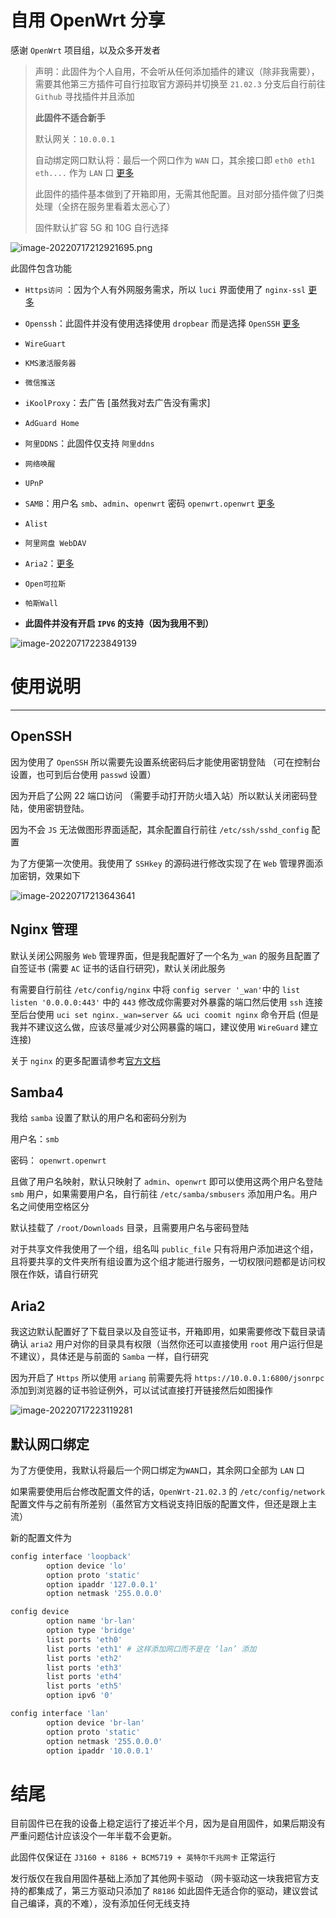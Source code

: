 # 自用 OpenWrt 分享

感谢 `OpenWrt` 项目组，以及众多开发者

> 声明：此固件为个人自用，不会听从任何添加插件的建议（除非我需要），需要其他第三方插件可自行拉取官方源码并切换至 `21.02.3` 分支后自行前往 `Github` 寻找插件并且添加
>
> **此固件不适合新手**
>
> 默认网关：`10.0.0.1`
>
> 自动绑定网口默认将：最后一个网口作为 `WAN` 口，其余接口即 `eth0 eth1 eth....` 作为 `LAN` 口 [更多](#默认网口绑定)
>
> 此固件的插件基本做到了开箱即用，无需其他配置。且对部分插件做了归类处理（全挤在服务里看着太恶心了）
>
> 固件默认扩容 5G 和 10G 自行选择

![image-20220717212921695.png](https://github.com/Cookiemon18/OpenWrt/blob/IMAGE/image-20220717212921695.png)

此固件包含功能

+ `Https访问` ：因为个人有外网服务需求，所以 `luci` 界面使用了 `nginx-ssl` [更多](#Nginx-管理)

+ `Openssh`：此固件并没有使用选择使用 `dropbear` 而是选择 `OpenSSH` [更多](#OpenSSH)

+ `WireGuart`

+ `KMS激活服务器`

+ `微信推送`

+ `iKoolProxy`：去广告 [虽然我对去广告没有需求]

+ `AdGuard Home`

+ `阿里DDNS`：此固件仅支持 `阿里ddns`

+ `网络唤醒`

+ `UPnP`

+ `SAMB`：用户名 `smb`、`admin`、`openwrt` 密码 `openwrt.openwrt` [更多](#Samba4)

+ `Alist`

+ `阿里网盘 WebDAV`

+ `Aria2`：[更多](#Aria2)

+ `Open可拉斯`

+ `帕斯Wall`

+ **此固件并没有开启 `IPV6` 的支持（因为我用不到）**

![image-20220717223849139](https://github.com/Cookiemon18/OpenWrt/blob/IMAGE/image-20220717223849139.png)

# 使用说明

----

## OpenSSH

因为使用了 `OpenSSH` 所以需要先设置系统密码后才能使用密钥登陆 （可在控制台设置，也可到后台使用 `passwd` 设置）

因为开启了公网 22 端口访问 （需要手动打开防火墙入站）所以默认关闭密码登陆，使用密钥登陆。

因为不会 `JS` 无法做图形界面适配，其余配置自行前往 `/etc/ssh/sshd_config` 配置

为了方便第一次使用。我使用了 `SSHkey` 的源码进行修改实现了在 `Web` 管理界面添加密钥，效果如下

![image-20220717213643641](https://github.com/Cookiemon18/OpenWrt/blob/IMAGE/image-20220717213643641.png)

## Nginx 管理

默认关闭公网服务 `Web` 管理界面，但是我配置好了一个名为`_wan` 的服务且配置了自签证书 (需要 `AC` 证书的话自行研究)，默认关闭此服务

有需要自行前往 `/etc/config/nginx` 中将 `config server '_wan'`中的 `list listen '0.0.0.0:443'` 中的 `443` 修改成你需要对外暴露的端口然后使用 `ssh` 连接至后台使用 `uci set nginx._wan=server && uci coomit nginx` 命令开启 (但是我并不建议这么做，应该尽量减少对公网暴露的端口，建议使用 `WireGuard` 建立连接)

关于 `nginx` 的更多配置请参考[官方文档](https://openwrt.org/docs/guide-user/services/webserver/nginx)

## Samba4

我给 `samba` 设置了默认的用户名和密码分别为 

用户名：`smb` 

密码： `openwrt.openwrt`

且做了用户名映射，默认只映射了 `admin`、`openwrt` 即可以使用这两个用户名登陆 `smb` 用户，如果需要用户名，自行前往 `/etc/samba/smbusers` 添加用户名。用户名之间使用空格区分

默认挂载了 `/root/Downloads` 目录，且需要用户名与密码登陆

对于共享文件我使用了一个组，组名叫 `public_file` 只有将用户添加进这个组，且将要共享的文件夹所有组设置为这个组才能进行服务，一切权限问题都是访问权限在作妖，请自行研究

## Aria2

我这边默认配置好了下载目录以及自签证书，开箱即用，如果需要修改下载目录请确认 `aria2` 用户对你的目录具有权限（当然你还可以直接使用 `root` 用户运行但是不建议），具体还是与前面的 `Samba` 一样，自行研究

因为开启了 `Https` 所以使用 `ariang` 前需要先将 `https://10.0.0.1:6800/jsonrpc` 添加到浏览器的证书验证例外，可以试试直接打开链接然后如图操作

![image-20220717223119281](https://github.com/Cookiemon18/OpenWrt/blob/IMAGE/image-20220717223119281.png)

## 默认网口绑定

为了方便使用，我默认将最后一个网口绑定为`WAN`口，其余网口全部为 `LAN` 口

如果需要使用后台修改配置文件的话，`OpenWrt-21.02.3` 的 `/etc/config/network` 配置文件与之前有所差别（虽然官方文档说支持旧版的配置文件，但还是跟上主流）

新的配置文件为

``````bash
config interface 'loopback'
        option device 'lo'
        option proto 'static'
        option ipaddr '127.0.0.1'
        option netmask '255.0.0.0'

config device
        option name 'br-lan'
        option type 'bridge'
        list ports 'eth0' 
        list ports 'eth1' # 这样添加网口而不是在 ‘lan’ 添加
        list ports 'eth2'
        list ports 'eth3'
        list ports 'eth4'
        list ports 'eth5'
        option ipv6 '0'

config interface 'lan'
        option device 'br-lan'
        option proto 'static'
        option netmask '255.0.0.0'
        option ipaddr '10.0.0.1'

``````

# 结尾

目前固件已在我的设备上稳定运行了接近半个月，因为是自用固件，如果后期没有严重问题估计应该没个一年半载不会更新。

此固件仅保证在 `J3160 + 8186 + BCM5719 + 英特尔千兆网卡` 正常运行

发行版仅在我自用固件基础上添加了其他网卡驱动 （网卡驱动这一块我把官方支持的都集成了，第三方驱动只添加了 `R8186` 如此固件无适合你的驱动，建议尝试自己编译，真的不难），没有添加任何无线支持
